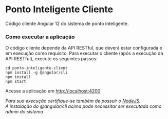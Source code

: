 # Ponto Inteligente Cliente
Código cliente Angular 12 do sistema de ponto inteligente.
### Como executar a aplicação
O código cliente depende da API RESTful, que deverá estar configurada e em execução como requisito.
Para executar o cliente (após a execução da API RESTful), execute os seguintes passos:
```
cd ponto-inteligente-client
npm install -g @angular/cli
npm install
npm start
```
Acesse a aplicação em [http://localhost:4200](http://localhost:4200)  

*Para sua execução certifique-se também de possuir o [NodeJS](http://nodejs.org).*  
*A instalação do @angular/cli acima pode necessitar ser executada como admin do sistema*  
